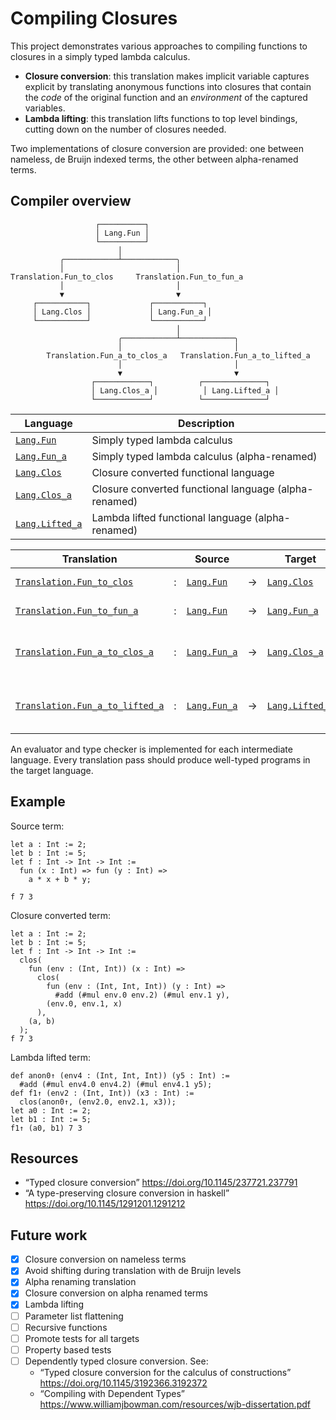 # Compiling Closures

This project demonstrates various approaches to compiling functions to closures
in a simply typed lambda calculus.

- **Closure conversion**: this translation makes implicit variable captures
  explicit by translating anonymous functions into closures that contain the
  _code_ of the original function and an _environment_ of the captured variables.
- **Lambda lifting**: this translation lifts functions to top level bindings,
  cutting down on the number of closures needed.

Two implementations of closure conversion are provided: one between nameless,
de Bruijn indexed terms, the other between alpha-renamed terms.

## Compiler overview

```text
                   ┌──────────┐
                   │ Lang.Fun │
                   └──────────┘
                        │
           ╭────────────┴────────────╮
           │                         │
Translation.Fun_to_clos     Translation.Fun_to_fun_a
           │                         │
           ▼                         ▼
     ┌───────────┐             ┌───────────┐
     │ Lang.Clos │             │ Lang.Fun_a │
     └───────────┘             └───────────┘
                                     │
                        ╭────────────┴────────────╮
                        │                         │
        Translation.Fun_a_to_clos_a   Translation.Fun_a_to_lifted_a
                        │                         │
                        ▼                         ▼
                  ┌────────────┐          ┌──────────────┐
                  │ Lang.Clos_a │          │ Lang.Lifted_a │
                  └────────────┘          └──────────────┘

```

| Language          | Description                                           |
| ----------------- | ----------------------------------------------------- |
| [`Lang.Fun`]      | Simply typed lambda calculus                          |
| [`Lang.Fun_a`]     | Simply typed lambda calculus (alpha-renamed)          |
| [`Lang.Clos`]     | Closure converted functional language                 |
| [`Lang.Clos_a`]    | Closure converted functional language (alpha-renamed) |
| [`Lang.Lifted_a`]  | Lambda lifted functional language (alpha-renamed)     |

[`Lang.Fun`]: ./lib/lang__fun.ml
[`Lang.Clos`]: ./lib/lang__clos.ml
[`Lang.Fun_a`]: ./lib/lang__fun_a.ml
[`Lang.Clos_a`]: ./lib/lang__clos_a.ml
[`Lang.Lifted_a`]: ./lib/lang__lifted_a.ml

| Translation                       |   | Source          |   | Target            | Description
| --------------------------------- | - | --------------- | - | ----------------- | ---------------------------------
| [`Translation.Fun_to_clos`]       | : | [`Lang.Fun`]    | → | [`Lang.Clos`]     | Closure conversion
| [`Translation.Fun_to_fun_a`]      | : | [`Lang.Fun`]    | → | [`Lang.Fun_a`]    | Alpha renaming
| [`Translation.Fun_a_to_clos_a`]   | : | [`Lang.Fun_a`]  | → | [`Lang.Clos_a`]   | Closure conversion (alpha renamed)
| [`Translation.Fun_a_to_lifted_a`] | : | [`Lang.Fun_a`]  | → | [`Lang.Lifted_a`] | Lambda lifting (alpha renamed)

[`Translation.Fun_to_clos`]: ./lib/translation__fun_to_clos.ml
[`Translation.Fun_to_fun_a`]: ./lib/translation__fun_to_fun_a.ml
[`Translation.Fun_a_to_clos_a`]: ./lib/translation__fun_a_to_clos_a.ml
[`Translation.Fun_a_to_lifted_a`]: ./lib/translation__fun_a_to_lifted_a.ml

An evaluator and type checker is implemented for each intermediate language.
Every translation pass should produce well-typed programs in the target language.

## Example

Source term:

<!-- $MDX file=test/multiple-captures-3.txt -->
```text
let a : Int := 2;
let b : Int := 5;
let f : Int -> Int -> Int :=
  fun (x : Int) => fun (y : Int) =>
    a * x + b * y;

f 7 3
```

Closure converted term:

<!-- $MDX file=test/multiple-captures-3.clos.stdout -->
```text
let a : Int := 2;
let b : Int := 5;
let f : Int -> Int -> Int :=
  clos(
    fun (env : (Int, Int)) (x : Int) =>
      clos(
        fun (env : (Int, Int, Int)) (y : Int) =>
          #add (#mul env.0 env.2) (#mul env.1 y),
        (env.0, env.1, x)
      ),
    (a, b)
  );
f 7 3
```

Lambda lifted term:

<!-- $MDX file=test/multiple-captures-3.lifted.stdout -->
```text
def anon0↑ (env4 : (Int, Int, Int)) (y5 : Int) :=
  #add (#mul env4.0 env4.2) (#mul env4.1 y5);
def f1↑ (env2 : (Int, Int)) (x3 : Int) :=
  clos(anon0↑, (env2.0, env2.1, x3));
let a0 : Int := 2;
let b1 : Int := 5;
f1↑ (a0, b1) 7 3
```

## Resources

- “Typed closure conversion” <https://doi.org/10.1145/237721.237791>
- “A type-preserving closure conversion in haskell” <https://doi.org/10.1145/1291201.1291212>

## Future work

- [x] Closure conversion on nameless terms
- [x] Avoid shifting during translation with de Bruijn levels
- [x] Alpha renaming translation
- [x] Closure conversion on alpha renamed terms
- [x] Lambda lifting
- [ ] Parameter list flattening
- [ ] Recursive functions
- [ ] Promote tests for all targets
- [ ] Property based tests
- [ ] Dependently typed closure conversion. See:
  - “Typed closure conversion for the calculus of constructions” <https://doi.org/10.1145/3192366.3192372>
  - “Compiling with Dependent Types” <https://www.williamjbowman.com/resources/wjb-dissertation.pdf>
